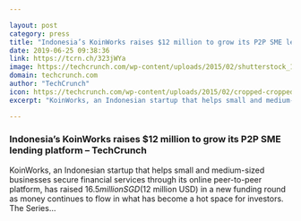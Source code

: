```yaml
---

layout: post
category: press
title: "Indonesia’s KoinWorks raises $12 million to grow its P2P SME lending platform"
date: 2019-06-25 09:38:36
link: https://tcrn.ch/323jWYa
image: https://techcrunch.com/wp-content/uploads/2015/02/shutterstock_181610864.jpg?w=593
domain: techcrunch.com
author: "TechCrunch"
icon: https://techcrunch.com/wp-content/uploads/2015/02/cropped-cropped-favicon-gradient.png?w=180
excerpt: "KoinWorks, an Indonesian startup that helps small and medium-sized businesses secure financial services through its online peer-to-peer platform, has raised $16.5 million SGD ($12 million USD) in a new funding round as money continues to flow in what has become a hot space for investors. The Series…"

---
```


### Indonesia’s KoinWorks raises $12 million to grow its P2P SME lending platform – TechCrunch

KoinWorks, an Indonesian startup that helps small and medium-sized businesses secure financial services through its online peer-to-peer platform, has raised $16.5 million SGD ($12 million USD) in a new funding round as money continues to flow in what has become a hot space for investors. The Series…